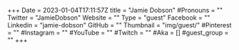 +++
Date = 2023-01-04T17:11:57Z
title = "Jamie Dobson"
#Pronouns = ""
Twitter = "JamieDobson"
Website = ""
Type = "guest"
Facebook = ""
Linkedin = "jamie-dobson"
GitHub = ""
Thumbnail = "img/guest/"
#Pinterest = ""
#Instagram = ""
#YouTube = ""
#Twitch = ""
#Aka = []
#guest_group = ""
+++
